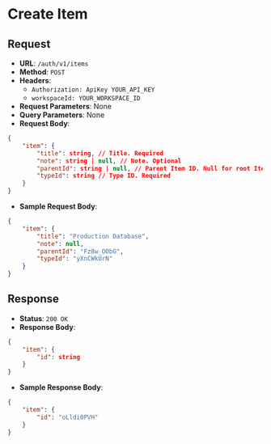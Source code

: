 # Create Item

## Request
* **URL**: `/auth/v1/items`
* **Method**: `POST`
* **Headers**:
    * `Authorization: ApiKey YOUR_API_KEY`
    * `workspaceId: YOUR_WORKSPACE_ID`
* **Request Parameters**: None
* **Query Parameters**: None
* **Request Body**:
```json
{
    "item": {
        "title": string, // Title. Required
        "note": string | null, // Note. Optional
        "parentId": string | null, // Parent Item ID. Null for root Items. Optional
        "typeId": string // Type ID. Required
    }
}
```

* **Sample Request Body**:
```json
{
    "item": {
        "title": "Production Database",
        "note": null,
        "parentId": "Fz8w_OObG",
        "typeId": "yXnCWkUrN"
    }
}
```

## Response
* **Status**: `200 OK`
* **Response Body**:

```json
{
    "item": {
        "id": string
    }
}
```

* **Sample Response Body**:

```json
{
    "item": {
        "id": "oLldi0PVH"
    }
}
```
